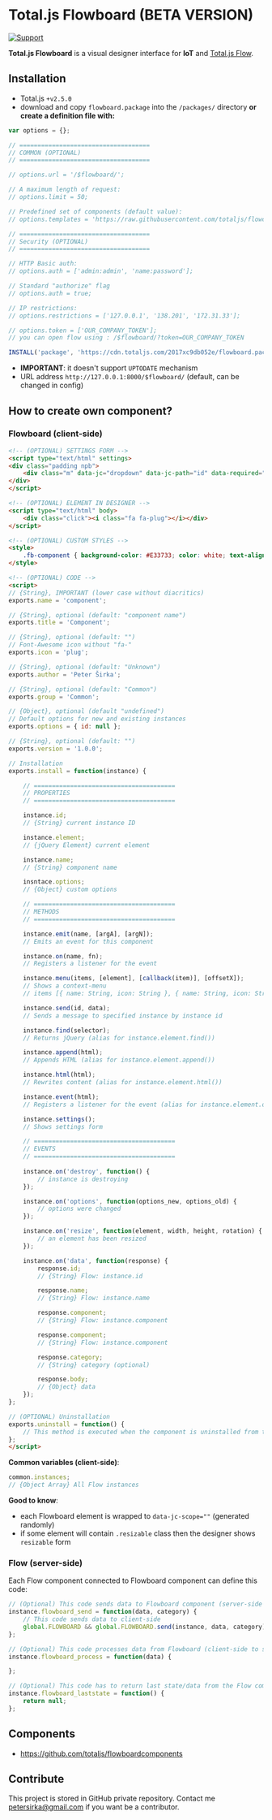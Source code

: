 # Total.js Flowboard (BETA VERSION)

[![Support](https://www.totaljs.com/img/button-support.png?v=2)](https://www.totaljs.com/support/)

__Total.js Flowboard__ is a visual designer interface for __IoT__ and [Total.js Flow](https://www.totaljs.com/flow/).

## Installation

- Total.js `+v2.5.0`
- download and copy `flowboard.package` into the `/packages/` directory __or create a definition file with:__

```javascript
var options = {};

// ====================================
// COMMON (OPTIONAL)
// ====================================

// options.url = '/$flowboard/';

// A maximum length of request:
// options.limit = 50;

// Predefined set of components (default value):
// options.templates = 'https://raw.githubusercontent.com/totaljs/flowcomponents/master/templates.json';

// ====================================
// Security (OPTIONAL)
// ====================================

// HTTP Basic auth:
// options.auth = ['admin:admin', 'name:password'];

// Standard "authorize" flag
// options.auth = true;

// IP restrictions:
// options.restrictions = ['127.0.0.1', '138.201', '172.31.33'];

// options.token = ['OUR_COMPANY_TOKEN'];
// you can open flow using : /$flowboard/?token=OUR_COMPANY_TOKEN

INSTALL('package', 'https://cdn.totaljs.com/2017xc9db052e/flowboard.package', options);
```

- __IMPORTANT__: it doesn't support `UPTODATE` mechanism
- URL address `http://127.0.0.1:8000/$flowboard/` (default, can be changed in config)

## How to create own component?

### Flowboard (client-side)

```html
<!-- (OPTIONAL) SETTINGS FORM -->
<script type="text/html" settings>
<div class="padding npb">
    <div class="m" data-jc="dropdown" data-jc-path="id" data-required="true" data-source="common.instances" data-source-condition="n => n.component === 'flowboardsocket'" data-empty="">@(Flow instance)</div>
</div>
</script>

<!-- (OPTIONAL) ELEMENT IN DESIGNER -->
<script type="text/html" body>
    <div class="click"><i class="fa fa-plug"></i></div>
</script>

<!-- (OPTIONAL) CUSTOM STYLES -->
<style>
    .fb-component { background-color: #E33733; color: white; text-align: center; font-size: 16px; }
</style>

<!-- (OPTIONAL) CODE -->
<script>
// {String}, IMPORTANT (lower case without diacritics)
exports.name = 'component';

// {String}, optional (default: "component name")
exports.title = 'Component';

// {String}, optional (default: "")
// Font-Awesome icon without "fa-"
exports.icon = 'plug';

// {String}, optional (default: "Unknown")
exports.author = 'Peter Širka';

// {String}, optional (default: "Common")
exports.group = 'Common';

// {Object}, optional (default "undefined")
// Default options for new and existing instances
exports.options = { id: null };

// {String}, optional (default: "")
exports.version = '1.0.0';

// Installation
exports.install = function(instance) {

    // =======================================
    // PROPERTIES
    // =======================================

    instance.id;
    // {String} current instance ID

    instance.element;
    // {jQuery Element} current element

    instance.name;
    // {String} component name

    insntace.options;
    // {Object} custom options

    // =======================================
    // METHODS
    // =======================================

    instance.emit(name, [argA], [argN]);
    // Emits an event for this component

    instance.on(name, fn);
    // Registers a listener for the event

    instance.menu(items, [element], [callback(item)], [offsetX]);
    // Shows a context-menu
    // items [{ name: String, icon: String }, { name: String, icon: String, url: String }, 'DIVIDER']

    instance.send(id, data);
    // Sends a message to specified instance by instance id

    instance.find(selector);
    // Returns jQuery (alias for instance.element.find())

    instance.append(html);
    // Appends HTML (alias for instance.element.append())

    instance.html(html);
    // Rewrites content (alias for instance.element.html())    

    instance.event(html);
    // Registers a listener for the event (alias for instance.element.on())

    instance.settings();
    // Shows settings form

    // =======================================
    // EVENTS
    // =======================================
        
    instance.on('destroy', function() {
        // instance is destroying
    });

    instance.on('options', function(options_new, options_old) {
        // options were changed
    });

    instance.on('resize', function(element, width, height, rotation) {
        // an element has been resized
    });

    instance.on('data', function(response) {
        response.id;
        // {String} Flow: instance.id

        response.name;
        // {String} Flow: instance.name

        response.component;
        // {String} Flow: instance.component

        response.component;
        // {String} Flow: instance.component

        response.category;
        // {String} category (optional)

        response.body;
        // {Object} data
    });
};

// (OPTIONAL) Uninstallation
exports.uninstall = function() {
    // This method is executed when the component is uninstalled from the Flowboard
};
</script>
```

__Common variables (client-side)__:

```javascript
common.instances;
// {Object Array} All Flow instances
```

__Good to know__:

- each Flowboard element is wrapped to `data-jc-scope=""` (generated randomly)
- if some element will contain `.resizable` class then the designer shows `resizable` form

### Flow (server-side)

Each Flow component connected to Flowboard component can define this code:

```javascript
// (Optional) This code sends data to Flowboard component (server-side to client-side)
instance.flowboard_send = function(data, category) {
    // This code sends data to client-side
    global.FLOWBOARD && global.FLOWBOARD.send(instance, data, category);
};

// (Optional) This code processes data from Flowboard (client-side to server-side)
instance.flowboard_process = function(data) {

};

// (Optional) This code has to return last state/data from the Flow component
instance.flowboard_laststate = function() {
    return null;
};
```

## Components

- https://github.com/totaljs/flowboardcomponents

## Contribute

This project is stored in GitHub private repository. Contact me petersirka@gmail.com if you want be a contributor.